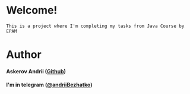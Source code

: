 # Welcome!
```
This is a project where I'm completing my tasks from Java Course by EPAM
```

# Author
#### Askerov Andrii ([Github](https://github.com/AndriiAskerov))
#### I'm in telegram ([@andriiBezhatko](https://t.me/andriiBezhatko))